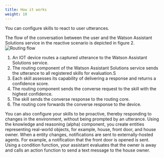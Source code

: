 ```yaml
---
title: How it works
weight: 10
---
```

You can configure skills to react to user utterances.

The flow of the conversation between the user and the Watson Assistant Solutions service in the reactive scenario is depicted in figure 2.
![Routing flow]({{site.baseurl}}/images/routing_flow.png)
1. An IOT device routes a captured utterance to the Watson Assistant Solutions service.
2. The routing component of the Watson Assistant Solutions service sends the utterance to all registered skills for evaluation.S
3. Each skill assesses its capability of delivering a response and returns a confidence score.
4. The routing component sends the converse request to the skill with the highest confidence.
5. The skill sends the converse response to the routing core.
6. The routing core forwards the converse response to the device.

You can also configure your skills to be proactive, thereby responding to changes in the environment, without being prompted by an utterance. Using the knowledge and reasoning (alpha) component, you create entities representing real-world objects, for example, house, front door, and house owner. When a entity changes, notifications are sent to externally-hosted agents. For example, a notification that the front door is opened is sent. Using a condition function, your assistant evaluates that the owner is away and calls an action function to send a text message to the house owner.
